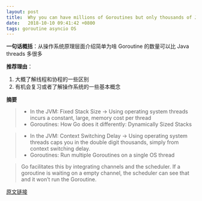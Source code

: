 ```yaml
---
layout: post
title:  Why you can have millions of Goroutines but only thousands of Java Threads
date:   2018-10-10 09:41:42 +0800
tags: goroutine asyncio OS
---
```


**一句话概括**：从操作系统原理层面介绍简单为啥 Goroutine 的数量可以比 Java threads 多很多

**推荐理由**：

1. 大概了解线程和协程的一些区别
2. 有机会复习或者了解操作系统的一些基本概念

<!--more-->

**摘要**

> - In the JVM: Fixed Stack Size -> Using operating system threads incurs a constant, large, memory cost per thread
> - Goroutines: How Go does it differently: Dynamically Sized Stacks

> - In the JVM: Context Switching Delay -> Using operating system threads caps you in the double digit thousands, simply from context switching delay.
> - Goroutines: Run multiple Goroutines on a single OS thread

> Go facilitates this by integrating channels and the scheduler.
> If a goroutine is waiting on a empty channel, the scheduler can see that
> and it won’t run the Goroutine.

[原文链接](https://rcoh.me/posts/why-you-can-have-a-million-go-routines-but-only-1000-java-threads/)

